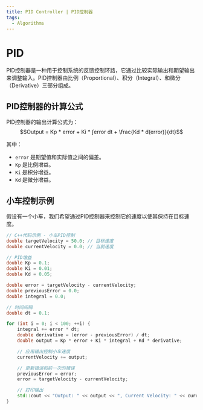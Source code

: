```yaml
---
title: PID Controller | PID控制器
tags:
  - Algorithms
---
```

# PID

PID控制器是一种用于控制系统的反馈控制环路，它通过比较实际输出和期望输出来调整输入。PID控制器由比例（Proportional）、积分（Integral）、和微分（Derivative）三部分组成。

## PID控制器的计算公式

PID控制器的输出计算公式为：  
$$Output = Kp * error + Ki * ∫error dt + \frac{Kd * d(error)}{dt}$$


其中：
- `error` 是期望值和实际值之间的偏差。
- `Kp` 是比例增益。
- `Ki` 是积分增益。
- `Kd` 是微分增益。

## 小车控制示例

假设有一个小车，我们希望通过PID控制器来控制它的速度以使其保持在目标速度。

```cpp
// C++代码示例 - 小车PID控制
double targetVelocity = 50.0; // 目标速度
double currentVelocity = 0.0; // 当前速度

// PID增益
double Kp = 0.1;
double Ki = 0.01;
double Kd = 0.05;

double error = targetVelocity - currentVelocity;
double previousError = 0.0;
double integral = 0.0;

// 时间间隔
double dt = 0.1;

for (int i = 0; i < 100; ++i) {
    integral += error * dt;
    double derivative = (error - previousError) / dt;
    double output = Kp * error + Ki * integral + Kd * derivative;

    // 应用输出控制小车速度
    currentVelocity += output;

    // 更新错误和前一次的错误
    previousError = error;
    error = targetVelocity - currentVelocity;

    // 打印输出
    std::cout << "Output: " << output << ", Current Velocity: " << currentVelocity << std::endl;
}
```